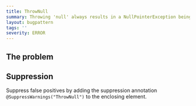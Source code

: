 ```yaml
---
title: ThrowNull
summary: Throwing 'null' always results in a NullPointerException being thrown.
layout: bugpattern
tags: ''
severity: ERROR
---
```


<!--
*** AUTO-GENERATED, DO NOT MODIFY ***
To make changes, edit the @BugPattern annotation or the explanation in docs/bugpattern.
-->


## The problem


## Suppression
Suppress false positives by adding the suppression annotation `@SuppressWarnings("ThrowNull")` to the enclosing element.


